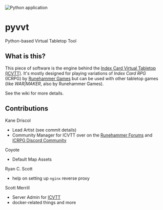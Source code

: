 ![Python application](https://github.com/cgloeckner/pyvtt/workflows/Python%20application/badge.svg?branch=master)

# pyvvt
Python-based Virtual Tabletop Tool

## What is this?

This piece of software is the engine behind the [Index Card Virtual Tabletop (ICVTT)](https://icvtt.net). It's mostly designed for playing variations of _Index Card RPG_ (ICRPG) by [Runehammer Games](http://runehammer.online) but can be used with other tabletop games (like _WAR|MAKER_, also by Runehammer Games).

See the wiki for more details.

## Contributions

Kane Driscol
- Lead Artist (see commit details)
- Community Manager for ICVTT over on the [Runehammer Forums](https://forums.runehammer.online/) and [ICRPG Discord Community](https://discord.gg/H76tfBZZEX)

Coyote
- Default Map Assets

Ryan C. Scott
- help on setting up `nginx` reverse proxy

Scott Merrill
- Server Admin for [ICVTT](https://icvtt.net)
- docker-related things and more

